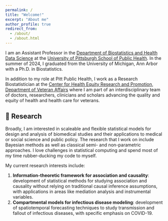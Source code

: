 ```yaml
---
permalink: /
title: "Welcome!"
excerpt: "About me"
author_profile: true
redirect_from: 
  - /about/
  - /about.html
---
```


I am an Assistant Professor in the [Department of Biostatistics and Health Data Science](https://www.sph.pitt.edu/biostatistics) at the [University of Pittsburgh School of Public Health](https://www.publichealth.pitt.edu). In the summer of 2024, I graduated from the University of Michigan, Ann Arbor with a Ph.D. in Biostatistics.

In addition to my role at Pitt Public Health, I work as a Research Biostatistician at the [Center for Health Equity Research and Promotion, Department of Veteran Affairs](https://www.cherp.research.va.gov) where I am part of an interdisciplinary team of doctors, researchers, clinicians and scholars advancing the quality and equity of health and health care for veterans.

## 📖 Research

Broadly, I am interested in scaleable and flexible statistical models for design and analysis of biomedical studies and their applications to medical or social science and public policy. The research that I work on include Bayesian methods as well as classical semi- and non-parametric approaches. I love challenges in statistical computing and spend most of my time rubber-ducking my code to myself.

My current research interests include: 

1. **Information-theoretic framework for association and causality**: development of statistical methods for studying association and causality without relying on traditional causal inference assumptions, with applications in areas like mediation analysis and instrumental variables.
2. **Compartmental models for infectious disease modeling**: development of spatiotemporal forecasting techniques to study transmission and fallout of infectious diseases, with specific emphasis on COVID-19.